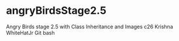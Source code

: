 # angryBirdsStage2.5
Angry Birds stage 2.5 with Class Inheritance and Images
c26
Krishna
WhiteHatJr
Git bash

